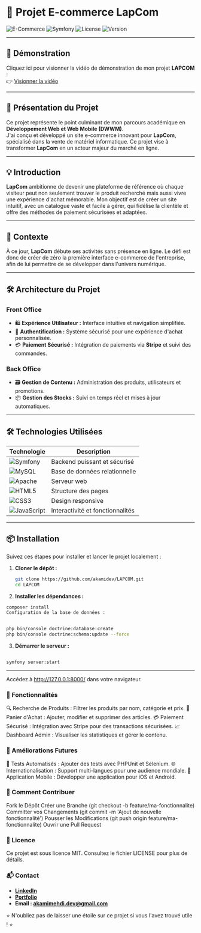 # 🛒 Projet E-commerce **LapCom**

![E-Commerce](https://img.shields.io/badge/E--Commerce-LapCom-blue?style=for-the-badge&logo=shopify)
![Symfony](https://img.shields.io/badge/Powered_by-Symfony-brightgreen?style=for-the-badge&logo=symfony)
![License](https://img.shields.io/badge/License-MIT-yellow?style=for-the-badge&logo=license)
![Version](https://img.shields.io/badge/Version-1.0-lightgrey?style=for-the-badge&logo=github)

---

## 🎥 **Démonstration**
Cliquez ici pour visionner la vidéo de démonstration de mon projet **LAPCOM** :  
👉 [Visionner la vidéo](https://akamidev.github.io/LAPCOM/)

---

## 🌟 **Présentation du Projet**
Ce projet représente le point culminant de mon parcours académique en **Développement Web et Web Mobile (DWWM)**.  
J'ai conçu et développé un site e-commerce innovant pour **LapCom**, spécialisé dans la vente de matériel informatique. Ce projet vise à transformer **LapCom** en un acteur majeur du marché en ligne.

---

## 💡 **Introduction**
**LapCom** ambitionne de devenir une plateforme de référence où chaque visiteur peut non seulement trouver le produit recherché mais aussi vivre une expérience d'achat mémorable. Mon objectif est de créer un site intuitif, avec un catalogue vaste et facile à gérer, qui fidélise la clientèle et offre des méthodes de paiement sécurisées et adaptées.

---

## 🏢 **Contexte**
À ce jour, **LapCom** débute ses activités sans présence en ligne. Le défi est donc de créer de zéro la première interface e-commerce de l'entreprise, afin de lui permettre de se développer dans l'univers numérique.

---

## 🛠️ **Architecture du Projet**

### **Front Office**
- 🛍️ **Expérience Utilisateur :** Interface intuitive et navigation simplifiée.
- 🔐 **Authentification :** Système sécurisé pour une expérience d'achat personnalisée.
- 💳 **Paiement Sécurisé :** Intégration de paiements via **Stripe** et suivi des commandes.

### **Back Office**
- 🗃️ **Gestion de Contenu :** Administration des produits, utilisateurs et promotions.
- 📦 **Gestion des Stocks :** Suivi en temps réel et mises à jour automatiques.

---

## 🛠️ **Technologies Utilisées**

| Technologie | Description |
|-------------|-------------|
| ![Symfony](https://img.shields.io/badge/Symfony-Framework-000?style=for-the-badge&logo=symfony) | Backend puissant et sécurisé |
| ![MySQL](https://img.shields.io/badge/Database-MySQL-blue?style=for-the-badge&logo=mysql) | Base de données relationnelle |
| ![Apache](https://img.shields.io/badge/Server-Apache-red?style=for-the-badge&logo=apache) | Serveur web |
| ![HTML5](https://img.shields.io/badge/HTML5-Frontend-orange?style=for-the-badge&logo=html5) | Structure des pages |
| ![CSS3](https://img.shields.io/badge/CSS3-Styling-blue?style=for-the-badge&logo=css3) | Design responsive |
| ![JavaScript](https://img.shields.io/badge/JavaScript-Frontend-yellow?style=for-the-badge&logo=javascript) | Interactivité et fonctionnalités |

---

## 📦 **Installation**

Suivez ces étapes pour installer et lancer le projet localement :

1. **Cloner le dépôt :**
   ```bash
   git clone https://github.com/akamidev/LAPCOM.git
   cd LAPCOM

2. **Installer les dépendances :**

```bash
composer install
Configuration de la base de données :
```

```bash

php bin/console doctrine:database:create
php bin/console doctrine:schema:update --force
```
3. **Démarrer le serveur :**

```bash

symfony server:start

```
---
Accédez à http://127.0.0.1:8000/ dans votre navigateur.

### 📝 Fonctionnalités
🔍 Recherche de Produits : Filtrer les produits par nom, catégorie et prix.
🛒 Panier d'Achat : Ajouter, modifier et supprimer des articles.
💳 Paiement Sécurisé : Intégration avec Stripe pour des transactions sécurisées.
📈 Dashboard Admin : Visualiser les statistiques et gérer le contenu.

### 🚀 Améliorations Futures
🤖 Tests Automatisés : Ajouter des tests avec PHPUnit et Selenium.
🌐 Internationalisation : Support multi-langues pour une audience mondiale.
📱 Application Mobile : Développer une application pour iOS et Android.


### 🤝 Comment Contribuer
Fork le Dépôt
Créer une Branche (git checkout -b feature/ma-fonctionnalite)
Committer vos Changements (git commit -m 'Ajout de nouvelle fonctionnalité')
Pousser les Modifications (git push origin feature/ma-fonctionnalite)
Ouvrir une Pull Request


### 📄 Licence
Ce projet est sous licence MIT. Consultez le fichier LICENSE pour plus de détails.


### 📬 Contact
- **[LinkedIn](https://www.linkedin.com/in/akami-mehdi/)**
- **[Portfolio](https://akamimehdi.netlify.app/)**
- **Email : akamimehdi.dev@gmail.com**
  
⭐ N'oubliez pas de laisser une étoile sur ce projet si vous l'avez trouvé utile ! ⭐
